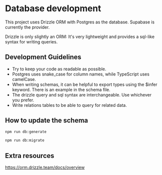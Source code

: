 # Database development

This project uses Drizzle ORM with Postgres as the database. Supabase is
currently the provider.

Drizzle is only slightly an ORM: It's very lightweight and provides a sql-like
syntax for writing queries.

## Development Guidelines

- Try to keep your code as readable as possible.
- Postgres uses snake_case for column names, while TypeScript uses camelCase.
- When writing schemas, it can be helpful to export types using the $infer
  keyword. There is an example in the schema file.
- The drizzle query and sql syntax are interchangeable. Use whichever you
  prefer.
- Write relations tables to be able to query for related data.

## How to update the schema

```bash
npm run db:generate
```

```bash
npm run db:migrate
```

## Extra resources

https://orm.drizzle.team/docs/overview
